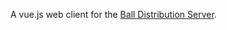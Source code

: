 A vue.js web client for the
[Ball Distribution Server](https://github.com/alexandruvintiloiu/expremio-ball-distribution-server).



